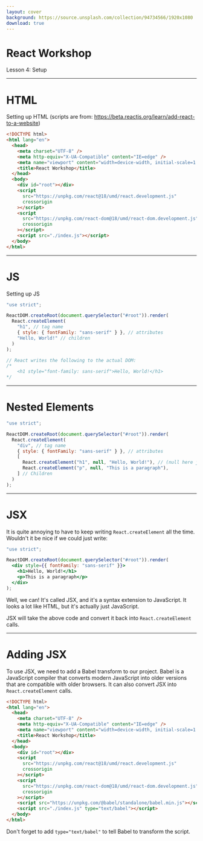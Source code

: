 ```yaml
---
layout: cover
background: https://source.unsplash.com/collection/94734566/1920x1080
download: true
---
```


# React Workshop

Lesson 4: Setup

---

# HTML

Setting up HTML (scripts are from: https://beta.reactjs.org/learn/add-react-to-a-website)

```html {all|10}
<!DOCTYPE html>
<html lang="en">
  <head>
    <meta charset="UTF-8" />
    <meta http-equiv="X-UA-Compatible" content="IE=edge" />
    <meta name="viewport" content="width=device-width, initial-scale=1.0" />
    <title>React Workshop</title>
  </head>
  <body>
    <div id="root"></div>
    <script
      src="https://unpkg.com/react@18/umd/react.development.js"
      crossorigin
    ></script>
    <script
      src="https://unpkg.com/react-dom@18/umd/react-dom.development.js"
      crossorigin
    ></script>
    <script src="./index.js"></script>
  </body>
</html>
```

---

# JS

Setting up JS

```js {all|5|6|7|13}
"use strict";

ReactDOM.createRoot(document.querySelector("#root")).render(
  React.createElement(
    "h1", // tag name
    { style: { fontFamily: "sans-serif" } }, // attributes
    "Hello, World!" // children
  )
);

// React writes the following to the actual DOM:
/*
    <h1 style="font-family: sans-serif">Hello, World!</h1>
*/
```

---

# Nested Elements

```js
"use strict";

ReactDOM.createRoot(document.querySelector("#root")).render(
  React.createElement(
    "div", // tag name
    { style: { fontFamily: "sans-serif" } }, // attributes
    [
      React.createElement("h1", null, "Hello, World!"), // (null here just means no attributes)
      React.createElement("p", null, "This is a paragraph"),
    ] // Children
  )
);
```

---

# JSX

It is quite annoying to have to keep writing `React.createElement` all the time. Wouldn't it be nice if we could just write:

```jsx
"use strict";

ReactDOM.createRoot(document.querySelector("#root")).render(
  <div style={{ fontFamily: "sans-serif" }}>
    <h1>Hello, World!</h1>
    <p>This is a paragraph</p>
  </div>
);
```

Well, we can! It's called JSX, and it's a syntax extension to JavaScript. It looks a lot like HTML, but it's actually just JavaScript.

JSX will take the above code and convert it back into `React.createElement` calls.

---

# Adding JSX

To use JSX, we need to add a Babel transform to our project. Babel is a JavaScript compiler that converts modern JavaScript into older versions that are compatible with older browsers. It can also convert JSX into `React.createElement` calls.

```html {19-20} {maxHeight:'300px'}
<!DOCTYPE html>
<html lang="en">
  <head>
    <meta charset="UTF-8" />
    <meta http-equiv="X-UA-Compatible" content="IE=edge" />
    <meta name="viewport" content="width=device-width, initial-scale=1.0" />
    <title>React Workshop</title>
  </head>
  <body>
    <div id="root"></div>
    <script
      src="https://unpkg.com/react@18/umd/react.development.js"
      crossorigin
    ></script>
    <script
      src="https://unpkg.com/react-dom@18/umd/react-dom.development.js"
      crossorigin
    ></script>
    <script src="https://unpkg.com/@babel/standalone/babel.min.js"></script>
    <script src="./index.js" type="text/babel"></script>
  </body>
</html>
```

Don't forget to add `type="text/babel"` to tell Babel to transform the script.

